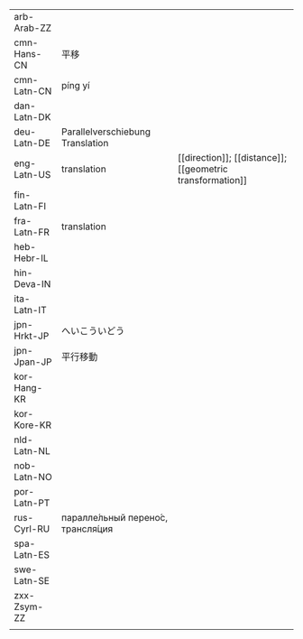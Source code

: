 | | | |
|-|-|-|
| arb-Arab-ZZ |  |  |
| cmn-Hans-CN | 平移 |  |
| cmn-Latn-CN | píng yí |  |
| dan-Latn-DK |  |  |
| deu-Latn-DE | Parallelverschiebung Translation |  |
| eng-Latn-US | translation | [[direction]]; [[distance]]; [[geometric transformation]] |
| fin-Latn-FI |  |  |
| fra-Latn-FR | translation |  |
| heb-Hebr-IL |  |  |
| hin-Deva-IN |  |  |
| ita-Latn-IT |  |  |
| jpn-Hrkt-JP | へいこういどう |  |
| jpn-Jpan-JP | 平行移動 |  |
| kor-Hang-KR |  |  |
| kor-Kore-KR |  |  |
| nld-Latn-NL |  |  |
| nob-Latn-NO |  |  |
| por-Latn-PT |  |  |
| rus-Cyrl-RU | паралле́льный перено́с, трансля́ция |  |
| spa-Latn-ES |  |  |
| swe-Latn-SE |  |  |
| zxx-Zsym-ZZ |  |  |
|  |  |  |
